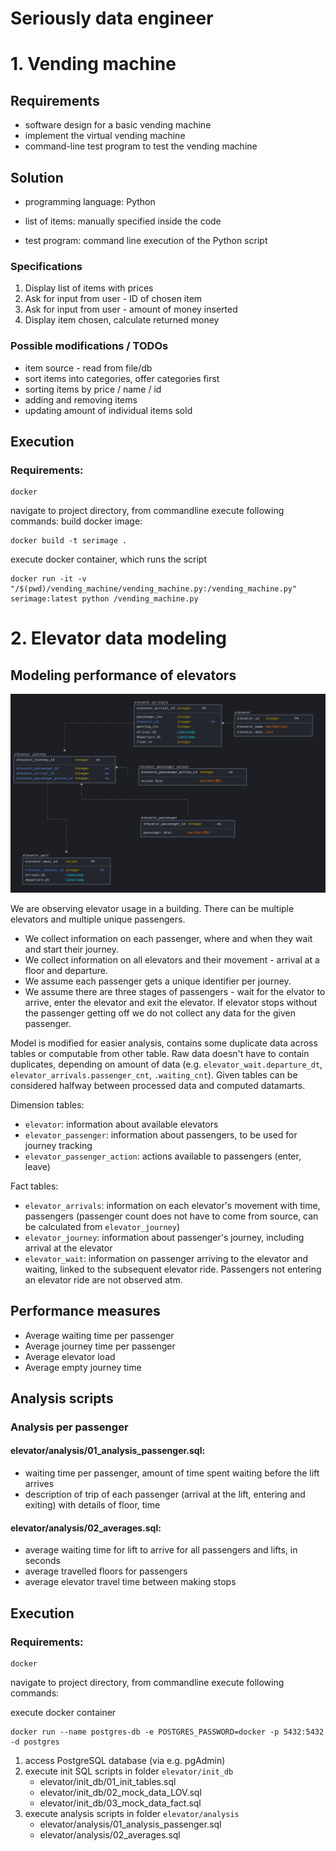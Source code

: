# Seriously data engineer

# 1. Vending machine

## Requirements

- software design for a basic vending machine
- implement the virtual vending machine
- command-line test program to test the vending machine

## Solution

- programming language: Python

- list of items: manually specified inside the code

- test program: command line execution of the Python script

### Specifications

1. Display list of items with prices
2. Ask for input from user - ID of chosen item
3. Ask for input from user - amount of money inserted
4. Display item chosen, calculate returned money

### Possible modifications / TODOs
- item source - read from file/db
- sort items into categories, offer categories first
- sorting items by price / name / id
- adding and removing items
- updating amount of individual items sold

## Execution
### Requirements:
    docker

navigate to project directory, from commandline execute following commands:
build docker image:
```
docker build -t serimage .  
```

execute docker container, which runs the script
```
docker run -it -v "/$(pwd)/vending_machine/vending_machine.py:/vending_machine.py" serimage:latest python /vending_machine.py
```


# 2. Elevator data modeling

## Modeling performance of elevators

![elevator data model](elevators_data_model.png)

We are observing elevator usage in a building. There can be multiple elevators and multiple unique passengers.

- We collect information on each passenger, where and when they wait and start their journey. 
- We collect information on all elevators and their movement - arrival at a floor and departure.
- We assume each passenger gets a unique identifier per journey.
- We assume there are three stages of passengers - wait for the elvator to arrive, enter the elevator and exit the elevator. If elevator stops without the passenger getting off we do not collect any data for the given passenger.

Model is modified for easier analysis, contains some duplicate data across tables or computable from other table. Raw data doesn't have to contain duplicates, depending on amount of data (e.g. `elevator_wait.departure_dt`,  `elevator_arrivals.passenger_cnt`, `.waiting_cnt`). Given tables can be considered halfway between processed data and computed datamarts.


Dimension tables:
- `elevator`: information about available elevators
- `elevator_passenger`: information about passengers, to be used for journey tracking
- `elevator_passenger_action`: actions available to passengers (enter, leave)

Fact tables:
- `elevator_arrivals`: information on each elevator's movement with time, passengers (passenger count does not have to come from source, can be calculated from `elevator_journey`)
- `elevator_journey`: information about passenger's journey, including arrival at the elevator
- `elevator_wait`: information on passenger arriving to the elevator and waiting, linked to the subsequent elevator ride. Passengers not entering an elevator ride are not observed atm.
## Performance measures
- Average waiting time per passenger
- Average journey time per passenger
- Average elevator load
- Average empty journey time


## Analysis scripts
### Analysis per passenger
#### elevator/analysis/01_analysis_passenger.sql:
- waiting time per passenger, amount of time spent waiting before the lift arrives
- description of trip of each passenger (arrival at the lift, entering and exiting) with details of floor, time

#### elevator/analysis/02_averages.sql:
- average waiting time for lift to arrive for all passengers and lifts, in seconds
- average travelled floors for passengers
- average elevator travel time between making stops

## Execution

### Requirements:
    docker

navigate to project directory, from commandline execute following commands:


execute docker container
```
docker run --name postgres-db -e POSTGRES_PASSWORD=docker -p 5432:5432 -d postgres
```

1. access PostgreSQL database (via e.g. pgAdmin)
2. execute init SQL scripts in folder `elevator/init_db`
    - elevator/init_db/01_init_tables.sql
    - elevator/init_db/02_mock_data_LOV.sql
    - elevator/init_db/03_mock_data_fact.sql
3. execute analysis scripts in folder `elevator/analysis`
    - elevator/analysis/01_analysis_passenger.sql
    - elevator/analysis/02_averages.sql
